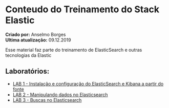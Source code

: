 # Conteudo do Treinamento do Stack Elastic
**Criado por:** Anselmo Borges<br>
**Ultima atualização:** 09.12.2019

Esse material faz parte do treinamento de ElasticSearch e outras tecnologias da Elastic

## Laboratórios:
* [LAB 1 - Instalação e configuração do ElasticSearch e Kibana a partir do fonte](https://github.com/AnselmoBorges/treinamento_elastic/blob/master/labs/lab01.md)
* [LAB 2 - Manipulando dados no Elasticsearch](https://github.com/AnselmoBorges/treinamento_elastic/blob/master/labs/lab02.md)
* [LAB 3 - Buscas no Elasticsearch](https://github.com/AnselmoBorges/treinamento_elastic/blob/master/labs/lab03.md)
